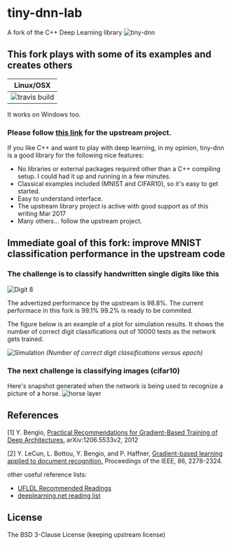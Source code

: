 # tiny-dnn-lab

A fork of the C++ Deep Learning library 
![tiny-dnn](https://github.com/tiny-dnn/tiny-dnn/raw/master/docs/logo/TinyDNN-logo-letters-alpha-version.png)
## This fork plays with some of its examples and creates others

|Linux/OSX|
|----------------|
|![travis build](https://travis-ci.org/pliptor/tiny-dnn-lab.svg?branch=master)|

It works on Windows too.

###  Please follow [this link](https://github.com/tiny-dnn/tiny-dnn/) for the upstream project.

If you like C++ and want to play with deep learning, in my opinion, tiny-dnn is a good library for the following nice
features:

* No libraries or external packages required other than a C++ compiling setup. I could had it up and running in a few minutes.
* Classical examples included (MNIST and CIFAR10), so it's easy to get started.
* Easy to understand interface.
* The upstream library project is active with good support as of this writing Mar 2017
* Many others... follow the upstream project.

## Immediate goal of this fork: improve MNIST classification performance in the upstream code

### The challenge is to classify handwritten single digits like this
![Digit 8](https://cloud.githubusercontent.com/assets/23116478/23090826/1b412d8c-f55c-11e6-899b-eea967f80709.png)

The advertized performance by the upstream is 98.8%. 
The current performace in this fork is 99.1% 99.2% is ready to be commited.

The figure below is an example of a plot for simulation results. It shows the number of correct digit classifications out of
10000 tests as the network gets trained.

![Simulation](https://cloud.githubusercontent.com/assets/23116478/22905779/7b05721e-f1f6-11e6-83a2-a7474d7a1d41.png)
*(Number of correct digit classifications versus epoch)*


### The next challenge is classifying images (cifar10)

Here's snapshot generated when the network is being used to recognize a picture of a horse.
![horse layer](https://cloud.githubusercontent.com/assets/23116478/23090774/f33b0b88-f55a-11e6-9742-22c67b2ea7ba.png)

## References
[1] Y. Bengio, [Practical Recommendations for Gradient-Based Training of Deep Architectures.](http://arxiv.org/pdf/1206.5533v2.pdf) 
    arXiv:1206.5533v2, 2012

[2] Y. LeCun, L. Bottou, Y. Bengio, and P. Haffner, [Gradient-based learning applied to document recognition.](http://yann.lecun.com/exdb/publis/pdf/lecun-01a.pdf)
    Proceedings of the IEEE, 86, 2278-2324.
    
other useful reference lists:
- [UFLDL Recommended Readings](https://deeplearning.stanford.edu/wiki/index.php/UFLDL_Recommended_Readings)
- [deeplearning.net reading list](https://deeplearning.net/reading-list/)

## License
The BSD 3-Clause License (keeping upstream license)

